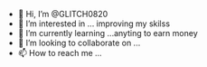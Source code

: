 - 👋 Hi, I’m @GLITCH0820
- 👀 I’m interested in ... improving my skilss
- 🌱 I’m currently learning ...anyting to earn money
- 💞️ I’m looking to collaborate on ...
- 📫 How to reach me ...

<!---
GLITCH0820/GLITCH0820 is a ✨ special ✨ repository because its `README.md` (this file) appears on your GitHub profile.
You can click the Preview link to take a look at your changes.
--->

